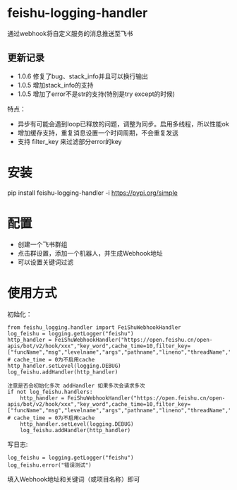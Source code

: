 # feishu-logging-handler
通过webhook将自定义服务的消息推送至飞书

## 更新记录
- 1.0.6 修复了bug、stack_info并且可以换行输出
- 1.0.5 增加stack_info的支持
- 1.0.5 增加了error不是str的支持(特别是try except的时候)


特点：
- 异步有可能会遇到loop已释放的问题，调整为同步。启用多线程，所以性能ok
- 增加缓存支持，重复消息设置一个时间周期，不会重复发送
- 支持 filter_key 来过滤部分error的key

# 安装
pip install feishu-logging-handler -i https://pypi.org/simple

# 配置
- 创建一个飞书群组
- 点击群设置，添加一个机器人，并生成Webhook地址
- 可以设置关键词过滤


# 使用方式
初始化：
```
from feishu_logging.handler import FeiShuWebhookHandler
log_feishu = logging.getLogger("feishu")
http_handler = FeiShuWebhookHandler("https://open.feishu.cn/open-apis/bot/v2/hook/xxx","key_word",cache_time=10,filter_key=["funcName","msg","levelname","args","pathname","lineno","threadName","stack_info"]) # cache_time = 0为不启用cache
http_handler.setLevel(logging.DEBUG)
log_feishu.addHandler(http_handler)
```

```
注意是否会初始化多次 addHandler 如果多次会请求多次
if not log_feishu.handlers:
    http_handler = FeiShuWebhookHandler("https://open.feishu.cn/open-apis/bot/v2/hook/xxx","key_word",cache_time=10,filter_key=["funcName","msg","levelname","args","pathname","lineno","threadName","stack_info"]) # cache_time = 0为不启用cache
    http_handler.setLevel(logging.DEBUG)
    log_feishu.addHandler(http_handler)
```

写日志:
```
log_feishu = logging.getLogger("feishu")
log_feishu.error("错误测试")
```

填入Webhook地址和关键词（或项目名称）即可
